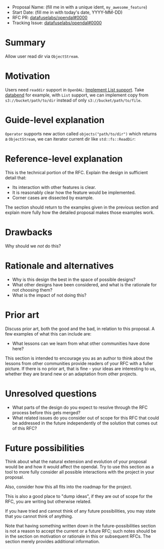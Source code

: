 - Proposal Name: (fill me in with a unique ident, `my_awesome_feature`)
- Start Date: (fill me in with today's date, YYYY-MM-DD)
- RFC PR: [datafuselabs/opendal#0000](https://github.com/datafuselabs/opendal/pull/0000)
- Tracking Issue: [datafuselabs/opendal#0000](https://github.com/datafuselabs/opendal/issues/0000)

# Summary

Allow user read dir via `ObjectStream`.

# Motivation

Users need `readdir` support in `OpenDAL`: [Implement List support](https://github.com/datafuselabs/opendal/issues/12). Take [databend] for example, with `List` support, we can implement copy from `s3://bucket/path/to/dir` instead of only `s3://bucket/path/to/file`.

# Guide-level explanation

`Operator` supports new action called `objects("path/to/dir")` which returns a `ObjectStream`, we can iterator current dir like `std::fs::ReadDir`:

# Reference-level explanation

This is the technical portion of the RFC. Explain the design in sufficient detail that:

- Its interaction with other features is clear.
- It is reasonably clear how the feature would be implemented.
- Corner cases are dissected by example.

The section should return to the examples given in the previous section and explain more fully how the detailed proposal makes those examples work.

# Drawbacks

Why should we *not* do this?

# Rationale and alternatives

- Why is this design the best in the space of possible designs?
- What other designs have been considered, and what is the rationale for not choosing them?
- What is the impact of not doing this?

# Prior art

Discuss prior art, both the good and the bad, in relation to this proposal.
A few examples of what this can include are:

- What lessons can we learn from what other communities have done here?

This section is intended to encourage you as an author to think about the lessons from other communities provide readers of your RFC with a fuller picture.
If there is no prior art, that is fine - your ideas are interesting to us, whether they are brand new or an adaptation from other projects.

# Unresolved questions

- What parts of the design do you expect to resolve through the RFC process before this gets merged?
- What related issues do you consider out of scope for this RFC that could be addressed in the future independently of the solution that comes out of this RFC?

# Future possibilities

Think about what the natural extension and evolution of your proposal would be and how it would affect the opendal. Try to use this section as a tool to more fully consider all possible interactions with the project in your proposal.

Also, consider how this all fits into the roadmap for the project.

This is also a good place to "dump ideas", if they are out of scope for the
RFC, you are writing but otherwise related.

If you have tried and cannot think of any future possibilities,
you may state that you cannot think of anything.

Note that having something written down in the future-possibilities section
is not a reason to accept the current or a future RFC; such notes should be
in the section on motivation or rationale in this or subsequent RFCs.
The section merely provides additional information.

[databend]: https://github.com/datafuselabs/databend
